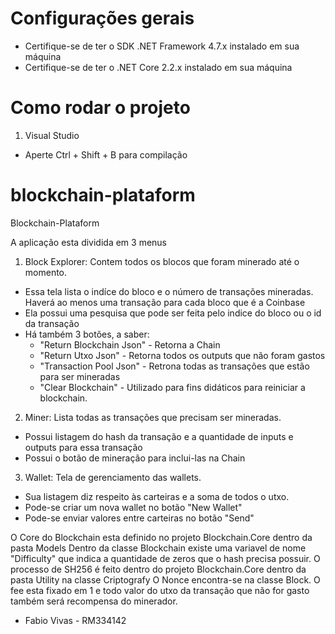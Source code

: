 # Configurações gerais
- Certifique-se de ter o SDK .NET Framework 4.7.x instalado em sua máquina
- Certifique-se de ter o .NET Core 2.2.x instalado em sua máquina

# Como rodar o projeto
1) Visual Studio
- Aperte Ctrl + Shift + B para compilação

# blockchain-plataform
Blockchain-Plataform

A aplicação esta dividida em 3 menus
1) Block Explorer: Contem todos os blocos que foram minerado até o momento.
 - Essa tela lista o indíce do bloco e o número de transações mineradas. Haverá ao menos uma transação para cada bloco que é a Coinbase
 - Ela possui uma pesquisa que pode ser feita pelo indice do bloco ou o id da transação
 - Há também 3 botões, a saber: 
   - "Return Blockchain Json" - Retorna a Chain
   - "Return Utxo Json"       - Retorna todos os outputs que não foram gastos
   - "Transaction Pool Json"  - Retrona todas as transações que estão para ser mineradas
   - "Clear Blockchain"       - Utilizado para fins didáticos para reiniciar a blockchain.
2) Miner: Lista todas as transações que precisam ser mineradas.
 - Possui listagem do hash da transação e a quantidade de inputs e outputs para essa transação
 - Possui o botão de mineração para inclui-las na Chain
3) Wallet: Tela de gerenciamento das wallets.
 - Sua listagem diz respeito às carteiras e a soma de todos o utxo.
 - Pode-se criar um nova wallet no botão "New Wallet"
 - Pode-se enviar valores entre carteiras no botão "Send"
 
 O Core do Blockchain esta definido no projeto Blockchain.Core dentro da pasta Models
 Dentro da classe Blockchain existe uma variavel de nome "Difficulty" que indica a quantidade de zeros que o hash precisa possuir.
 O processo de SH256 é feito dentro do projeto Blockchain.Core dentro da pasta Utility na classe Criptografy
 O Nonce encontra-se na classe Block.
 O fee esta fixado em 1 e todo valor do utxo da transação que não for gasto também será recompensa do minerador.
 
 - Fabio Vivas - RM334142
